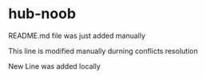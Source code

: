 # hub-noob

README.md file was just added manually

This line is modified manually durning conflicts resolution

New Line was added locally
